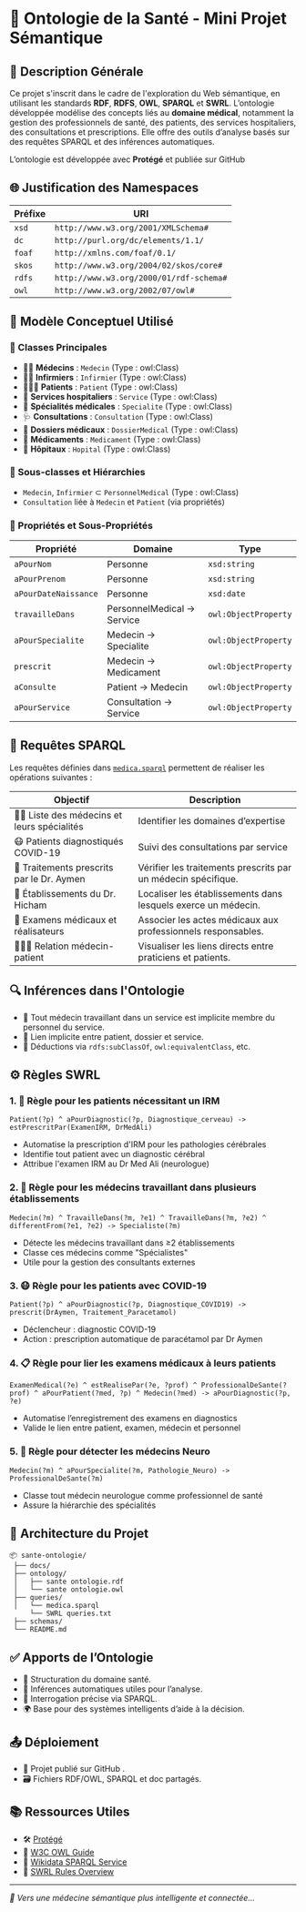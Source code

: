 
# 🏥 Ontologie de la Santé - Mini Projet Sémantique

## 📘 Description Générale

Ce projet s'inscrit dans le cadre de l'exploration du Web sémantique, en utilisant les standards **RDF**, **RDFS**, **OWL**, **SPARQL** et **SWRL**. L’ontologie développée modélise des concepts liés au **domaine médical**, notamment la gestion des professionnels de santé, des patients, des services hospitaliers, des consultations et prescriptions. Elle offre des outils d’analyse basés sur des requêtes SPARQL et des inférences automatiques.

L’ontologie est développée avec **Protégé** et publiée sur GitHub

## 🌐 Justification des Namespaces

| Préfixe | URI |
|--------|-----|
| `xsd` | `http://www.w3.org/2001/XMLSchema#` |
| `dc`  | `http://purl.org/dc/elements/1.1/` |
| `foaf`| `http://xmlns.com/foaf/0.1/` |
| `skos`| `http://www.w3.org/2004/02/skos/core#` |
| `rdfs`| `http://www.w3.org/2000/01/rdf-schema#` |
| `owl` | `http://www.w3.org/2002/07/owl#` |

## 🧠 Modèle Conceptuel Utilisé

### 🔹 Classes Principales

- 👨‍⚕️ **Médecins** : `Medecin` (Type : owl:Class)
- 👩‍⚕️ **Infirmiers** : `Infirmier` (Type : owl:Class)
- 🧑‍🤝‍🧑 **Patients** : `Patient` (Type : owl:Class)
- 🏥 **Services hospitaliers** : `Service` (Type : owl:Class)
- 🧪 **Spécialités médicales** : `Specialite` (Type : owl:Class)
- 🩺 **Consultations** : `Consultation` (Type : owl:Class)
- 🧾 **Dossiers médicaux** : `DossierMedical` (Type : owl:Class)
- 💊 **Médicaments** : `Medicament` (Type : owl:Class)
- 🏨 **Hôpitaux** : `Hopital` (Type : owl:Class)

### 🔸 Sous-classes et Hiérarchies

- `Medecin`, `Infirmier` ⊂ `PersonnelMedical` (Type : owl:Class)
- `Consultation` liée à `Medecin` et `Patient` (via propriétés)

### 🔗 Propriétés et Sous-Propriétés

| Propriété              | Domaine               | Type                |
|------------------------|------------------------|---------------------|
| `aPourNom`             | Personne               | `xsd:string`        |
| `aPourPrenom`          | Personne               | `xsd:string`        |
| `aPourDateNaissance`   | Personne               | `xsd:date`          |
| `travailleDans`        | PersonnelMedical → Service | `owl:ObjectProperty` |
| `aPourSpecialite`      | Medecin → Specialite   | `owl:ObjectProperty` |
| `prescrit`             | Medecin → Medicament   | `owl:ObjectProperty` |
| `aConsulte`            | Patient → Medecin      | `owl:ObjectProperty` |
| `aPourService`         | Consultation → Service | `owl:ObjectProperty` |

## 🧪 Requêtes SPARQL

Les requêtes définies dans [`medica.sparql`](./queries/medica.sparql) permettent de réaliser les opérations suivantes :

| Objectif | Description |
|---------|-------------|
| 👨‍⚕️ Liste des médecins et leurs spécialités | Identifier les domaines d’expertise |
| 😷 Patients diagnostiqués COVID-19 | Suivi des consultations par service |
| 💊 Traitements prescrits par le Dr. Aymen |  Vérifier les traitements prescrits par un médecin spécifique. |
| 🏨 Établissements du Dr. Hicham | Localiser les établissements dans lesquels exerce un médecin. |
| 🧪 Examens médicaux et réalisateurs | Associer les actes médicaux aux professionnels responsables. |
| 🧑‍🤝‍🧑 Relation médecin-patient | Visualiser les liens directs entre praticiens et patients. |


## 🔍 Inférences dans l'Ontologie

- 🧠 Tout médecin travaillant dans un service est implicite membre du personnel du service.
- 📁 Lien implicite entre patient, dossier et service.
- 🧬 Déductions via `rdfs:subClassOf`, `owl:equivalentClass`, etc.

## ⚙️ Règles SWRL

### 1. 🧠 Règle pour les patients nécessitant un IRM
```
Patient(?p) ^ aPourDiagnostic(?p, Diagnostique_cerveau) -> estPrescritPar(ExamenIRM, DrMedAli)
```
- Automatise la prescription d'IRM pour les pathologies cérébrales
- Identifie tout patient avec un diagnostic cérébral
- Attribue l'examen IRM au Dr Med Ali (neurologue)

### 2. 🏥 Règle pour les médecins travaillant dans plusieurs établissements
```
Medecin(?m) ^ TravailleDans(?m, ?e1) ^ TravailleDans(?m, ?e2) ^ differentFrom(?e1, ?e2) -> Specialiste(?m)
```
- Détecte les médecins travaillant dans ≥2 établissements
- Classe ces médecins comme "Spécialistes"
- Utile pour la gestion des consultants externes

### 3. 😷 Règle pour les patients avec COVID-19
```
Patient(?p) ^ aPourDiagnostic(?p, Diagnostique_COVID19) -> prescrit(DrAymen, Traitement_Paracetamol)
```
- Déclencheur : diagnostic COVID-19
- Action : prescription automatique de paracétamol par Dr Aymen

### 4. 📋 Règle pour lier les examens médicaux à leurs patients
```
ExamenMedical(?e) ^ estRealisePar(?e, ?prof) ^ ProfessionalDeSante(?prof) ^ aPourPatient(?med, ?p) ^ Medecin(?med) -> aPourDiagnostic(?p, ?e)
```
- Automatise l’enregistrement des examens en diagnostics
- Valide le lien entre patient, examen, médecin et personnel

### 5. 🧬 Règle pour détecter les médecins Neuro
```
Medecin(?m) ^ aPourSpecialite(?m, Pathologie_Neuro) -> ProfessionalDeSante(?m)
```
- Classe tout médecin neurologue comme professionnel de santé
- Assure la hiérarchie des spécialités


## 🧾 Architecture du Projet

```
📦 sante-ontologie/
 ├── docs/
 ├── ontology/
 │   ├── sante ontologie.rdf
 │   └── sante ontologie.owl
 ├── queries/
 │   └── medica.sparql
     └── SWRL queries.txt
 ├── schemas/
 └── README.md
```

## ✅ Apports de l’Ontologie

- 🧱 Structuration du domaine santé.
- 🔄 Inférences automatiques utiles pour l’analyse.
- 🔎 Interrogation précise via SPARQL.
- 🌍 Base pour des systèmes intelligents d’aide à la décision.

## 📤 Déploiement

- 📅 Projet publié sur GitHub .
- 🗃️ Fichiers RDF/OWL, SPARQL et doc partagés.

## 📚 Ressources Utiles

- 🛠️ [Protégé](https://protege.stanford.edu/)
- 📘 [W3C OWL Guide](https://www.w3.org/TR/owl2-overview/)
- 🔎 [Wikidata SPARQL Service](https://query.wikidata.org/)
- 📄 [SWRL Rules Overview](https://www.w3.org/Submission/SWRL/)

---

*🧬 Vers une médecine sémantique plus intelligente et connectée...*
